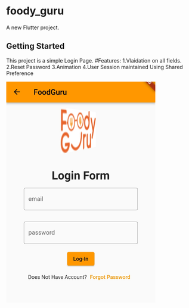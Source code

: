 # foody_guru

A new Flutter project.

## Getting Started

This project is a simple Login Page.
#Features:
1.Vlaidation on all fields. 
2.Reset Password
3.Animation
4.User Session maintained Using Shared Preference
<p>
  <img src="Images/IMG_20220526_204339.jpg" width="400" title="MAIN-PAGE">
</p>
